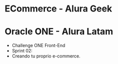 # ECommerce - Alura Geek
# Oracle ONE - Alura Latam
- Challenge ONE Front-End
- Sprint 02:
- Creando tu proprio e-commerce.